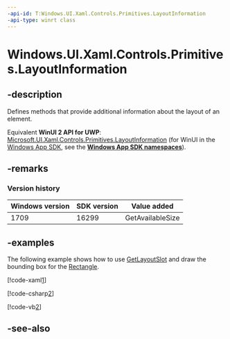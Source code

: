 ```yaml
---
-api-id: T:Windows.UI.Xaml.Controls.Primitives.LayoutInformation
-api-type: winrt class
---
```


<!-- Class syntax.
public class LayoutInformation : Windows.UI.Xaml.Controls.Primitives.ILayoutInformation
-->

# Windows.UI.Xaml.Controls.Primitives.LayoutInformation

## -description
Defines methods that provide additional information about the layout of an element.

Equivalent **WinUI 2 API for UWP**: [Microsoft.UI.Xaml.Controls.Primitives.LayoutInformation](/windows/winui/api/microsoft.ui.xaml.controls.primitives.layoutinformation) (for WinUI in the [Windows App SDK](/windows/apps/windows-app-sdk/), see the **[Windows App SDK namespaces](/windows/windows-app-sdk/api/winrt/)**).

## -remarks

### Version history

| Windows version | SDK version | Value added |
| -- | -- | -- |
| 1709 | 16299 | GetAvailableSize |

## -examples
The following example shows how to use [GetLayoutSlot](layoutinformation_getlayoutslot_399246493.md) and draw the bounding box for the [Rectangle](../windows.ui.xaml.shapes/rectangle.md).



[!code-xaml[1](../windows.ui.xaml.controls.primitives/code/GetLayoutInfo/csharp/Page.xaml#Snippet1)]

[!code-csharp[2](../windows.ui.xaml.controls.primitives/code/GetLayoutInfo/csharp/Page.xaml.cs#Snippet2)]

[!code-vb[2](../windows.ui.xaml.controls.primitives/code/GetLayoutInfo/vbnet/Page.xaml.vb#Snippet2)]


## -see-also

